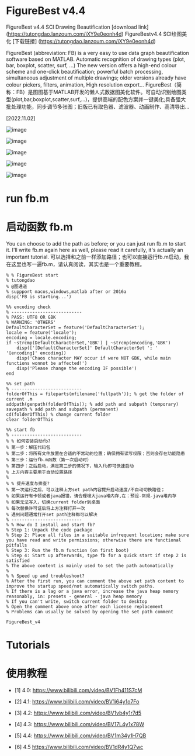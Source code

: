 # FigureBest v4.4

FigureBest v4.4 SCI Drawing Beautification [download link] (https://tutongdao.lanzoum.com/iXY9e0eonh4d)
FigureBestv4.4 SCI绘图美化 [下载链接] (https://tutongdao.lanzoum.com/iXY9e0eonh4d)

FigureBest (abbreviation: FB) is a very easy to use data graph beautification software based on MATLAB. Automatic recognition of drawing types (plot, bar, boxplot, scatter, surf, ...) The new version offers a high-end colour scheme and one-click beautification; powerful batch processing, simultaneous adjustment of multiple drawings; older versions already have colour pickers, filters, animation, High resolution export...
FigureBest（简称：FB）是图图基于MATLAB开发的懒人式数据图美化软件。可自动识别绘图类型(plot,bar,boxplot,scatter,surf,...)，提供高端的配色方案并一键美化;具备强大批处理功能，同步调节多张图；旧版已有取色器、滤波器、动画制作、高清导出...


[2022.11.02]

![image](https://user-images.githubusercontent.com/104671948/179134287-ade0dad3-a12f-4cc3-975d-dfbbf59f50d0.png)

![image](https://user-images.githubusercontent.com/104671948/179134612-29a156f1-6c06-41a4-a586-afd37d6c089c.png)

![image](https://user-images.githubusercontent.com/104671948/179134649-40eb2b42-af46-41c7-81f7-c27cdba36a19.png)

![image](https://user-images.githubusercontent.com/104671948/179134727-7582ba0e-2b12-4723-af8a-448a73288872.png)

![image](https://user-images.githubusercontent.com/104671948/179134794-d5c0586c-2158-4f4c-94cb-a230d8006c53.png)

# run fb.m
# 启动函数 fb.m


You can choose to add the path as before; or you can just run fb.m to start it. I'll write fb.m again here as well, please read it carefully, it's actually an important tutorial.
可以选择和之前一样添加路径；也可以直接运行fb.m启动，我在这里也写一遍fb.m，请认真阅读，其实也是一个重要教程。


```
% % FigureBest start
% tutongdao
% @图通道
% suppport macos,windows,matlab after or 2016a
disp('FB is starting...')

%% encoding check
% ---------------------------
% PASS: UTF8 OR GBK
% WARNING: 'OTHERS'
DefaultCharacterSet = feature('DefaultCharacterSet');
locale = feature('locale');
encoding = locale.encoding;
if ~strcmp(DefaultCharacterSet,'GBK') | ~strcmp(encoding,'GBK')
    disp(['[DefaultCharacterSet]' DefaultCharacterSet '; ' '[encoding]' encoding])
    disp('Chaos character MAY occur if were NOT GBK, while main functions wonnot be affected!')
    disp('Please change the encoding IF possible')
end

%% set path
% ---------------------------
folderOfThis = fileparts(mfilename('fullpath')); % get the folder of current .m
addpath(genpath(folderOfThis)); % add path and subpath (temporary)
savepath % add path and subpath (permanent)
cd(folderOfThis) % change current folder
clear folderOfThis

%% start fb
% ---------------------------
% % 如何安装启动fb?
% 第一步：解压代码包
% 第二步：将所有文件放置在合适的不常动的位置；确保拥有读写权限；否则会存在功能隐患
% 第三步：运行fb.m函数（第一次启动时）
% 第四步：之后启动，满足第二步的情况下，输入fb即可快速启动
% 上方内容主要用于自动设置路径
%
% % 提升速度与排查?
% 第一次运行之后，可以注释上方set path内容提升启动速度/不自动切换路径；
% 如果运行有卡顿或者java报错，请合理增大java堆内存,在：预设-常规-java堆内存
% 如果无法写入，切换current folder到桌面
% 每次替换许可证后将上方注释打开一次
% 遇到问题通常打开set path注释都可以解决
% ---------------------------
% % How do I install and start fb?
% Step 1: Unpack the code package
% Step 2: Place all files in a suitable infrequent location; make sure you have read and write permissions; otherwise there are functional pitfalls
% Step 3: Run the fb.m function (on first boot)
% Step 4: Start up afterwards, type fb for a quick start if step 2 is satisfied
% The above content is mainly used to set the path automatically
%
% % Speed up and troubleshoot?
% After the first run, you can comment the above set path content to improve the startup speed/not automatically switch paths.
% If there is a lag or a java error, increase the java heap memory reasonably, in: presets - general - java heap memory
% If you can't write, switch current folder to desktop
% Open the comment above once after each license replacement
% Problems can usually be solved by opening the set path comment

FigureBest_v4
```

# Tutorials
# 使用教程

- [1] 4.0: https://www.bilibili.com/video/BV1Fh411S7cM

- [2] 4.1: https://www.bilibili.com/video/BV1i64y1o7Fo

- [3] 4.2: https://www.bilibili.com/video/BV1vb4y1r7d5

- [4] 4.3: https://www.bilibili.com/video/BV17L4y1x78W

- [5] 4.4: https://www.bilibili.com/video/BV1m34y1H7QB

- [6] 4.5 https://www.bilibili.com/video/BV1dR4y1Q7wc
